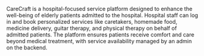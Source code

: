 CareCraft is a hospital-focused service platform designed to enhance the well-being of elderly patients admitted to the hospital. Hospital staff can log in and book personalized services like caretakers, homemade food, medicine delivery, guitar therapy, and physical therapy on behalf of admitted patients. The platform ensures patients receive comfort and care beyond medical treatment, with service availability managed by an admin on the backend.

